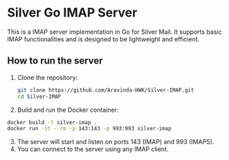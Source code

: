 # Silver Go IMAP Server

This is a IMAP server implementation in Go for Silver Mail. It supports basic IMAP functionalities and is designed to be lightweight and efficient. 

## How to run the server

1. Clone the repository:
   ```bash
   git clone https://github.com/Aravinda-HWK/Silver-IMAP.git
   cd Silver-IMAP
   ```

2. Build and run the Docker container:

```bash
docker build -t silver-imap .
docker run -it --rm -p 143:143 -p 993:993 silver-imap
```

3. The server will start and listen on ports 143 (IMAP) and 993 (IMAPS).
4. You can connect to the server using any IMAP client.

